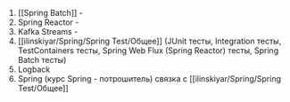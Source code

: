 1. [[Spring Batch]] - 
2. Spring Reactor - 
3. Kafka Streams - 
4. [[ilinskiyar/Spring/Spring Test/Общее]] (JUnit тесты, Integration тесты, TestContainers тесты, Spring Web Flux (Spring Reactor) тесты, Spring Batch тесты) 
5. Logback
6. Spring (курс Spring - потрошитель) связка с [[ilinskiyar/Spring/Spring Test/Общее]] 